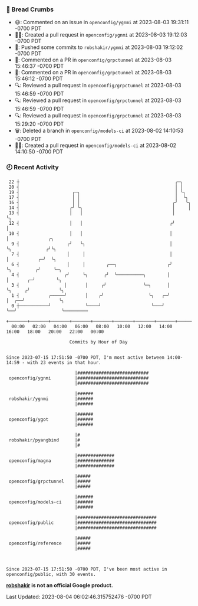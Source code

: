 ### 🍞 Bread Crumbs

 * 😃: Commented on an issue in `openconfig/ygnmi` at 2023-08-03 19:31:11 -0700 PDT
 * ✍🏼: Created a pull request in `openconfig/ygnmi` at 2023-08-03 19:12:03 -0700 PDT
 * 🚢: Pushed some commits to `robshakir/ygnmi` at 2023-08-03 19:12:02 -0700 PDT
 * 💬: Commented on a PR in  `openconfig/grpctunnel` at 2023-08-03 15:46:37 -0700 PDT
 * 💬: Commented on a PR in  `openconfig/grpctunnel` at 2023-08-03 15:46:12 -0700 PDT
 * 🔍: Reviewed a pull request in  `openconfig/grpctunnel` at 2023-08-03 15:46:59 -0700 PDT
 * 🔍: Reviewed a pull request in  `openconfig/grpctunnel` at 2023-08-03 15:46:59 -0700 PDT
 * 🔍: Reviewed a pull request in  `openconfig/grpctunnel` at 2023-08-03 15:29:20 -0700 PDT
 * 🗑: Deleted a branch in `openconfig/models-ci` at 2023-08-02 14:10:53 -0700 PDT
 * ✍🏼: Created a pull request in `openconfig/models-ci` at 2023-08-02 14:10:50 -0700 PDT

### 🕘 Recent Activity
```
 22 ┼                                                           ╭─╮
 20 ┤                                                           │ │
 19 ┤                    ╭─╮                                    │ ╰╮
 17 ┤                    │ │                                    │  ╰╮
 16 ┤                    │ │                                   ╭╯   ╰╮
 14 ┤                   ╭╯ ╰╮                                  │     │
 13 ┤                   │   │                                  │     ╰╮
 12 ┤                   │   │                                 ╭╯      │
 10 ┤                   │   │                                 │       │               ╭╮
  9 ┤                  ╭╯   ╰╮                                │       ╰╮             ╭╯╰╮
  7 ┤                  │     │                                │        │           ╭─╯  ╰╮
  6 ┤                  │     │        ╭──╮                   ╭╯        ╰╮         ╭╯     ╰─╮
  4 ┤                 ╭╯     ╰╮      ╭╯  ╰──────────╮        │          │       ╭─╯        ╰╮
  3 ┤                 │       │     ╭╯              ╰─╮      │          ╰╮     ╭╯           ╰╮
  1 ┤           ╭─────╯       │    ╭╯                 ╰╮   ╭─╯           │  ╭──╯             ╰╮
  0 ┼───────────╯             ╰────╯                   ╰───╯             ╰──╯                 ╰─────────
    +───────+───────+───────+───────+───────+───────+───────+───────+───────+───────+───────+───────+────
  00:00   02:00   04:00   06:00   08:00   10:00   12:00   14:00   16:00   18:00   20:00   22:00   00:00   

						Commits by Hour of Day


Since 2023-07-15 17:51:50 -0700 PDT, I'm most active between 14:00-14:59 - with 23 events in that hour.

```



```
                          |###########################
 openconfig/ygnmi         |###########################
                          |###########################

                          |######
 robshakir/ygnmi          |######
                          |######

                          |######
 openconfig/ygot          |######
                          |######

                          |#
 robshakir/pyangbind      |#
                          |#

                          |##############
 openconfig/magna         |##############
                          |##############

                          |#####
 openconfig/grpctunnel    |#####
                          |#####

                          |######
 openconfig/models-ci     |######
                          |######

                          |##############################
 openconfig/public        |##############################
                          |##############################

                          |#####
 openconfig/reference     |#####
                          |#####



Since 2023-07-15 17:51:50 -0700 PDT, I've been most active in openconfig/public, with 30 events.

```
**[robshakir](mailto:robjs@google.com) is not an official Google product.**  


Last Updated: 2023-08-04 06:02:46.315752476 -0700 PDT
